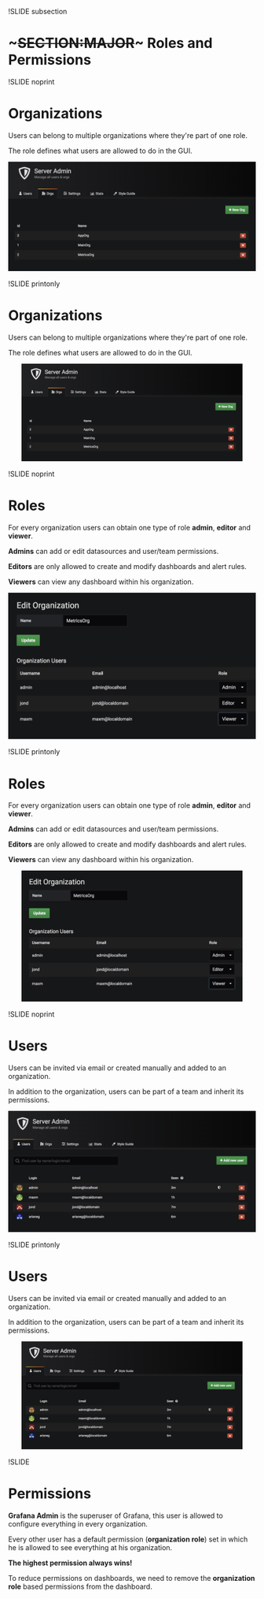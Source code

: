 !SLIDE subsection
# ~~~SECTION:MAJOR~~~ Roles and Permissions

!SLIDE noprint
# Organizations

Users can belong to multiple organizations where they're part of one role.

The role defines what users are allowed to do in the GUI.

<center><img src="./_images/grafana_admin_org.png"/></center>

!SLIDE printonly
# Organizations

Users can belong to multiple organizations where they're part of one role.

The role defines what users are allowed to do in the GUI.

<center><img src="./_images/grafana_admin_org.png" style="width:450px"/></center>

!SLIDE noprint
# Roles

For every organization users can obtain one type of role **admin**, **editor** and **viewer**.

**Admins** can add or edit datasources and user/team permissions.

**Editors** are only allowed to create and modify dashboards and alert rules.

**Viewers** can view any dashboard within his organization.

<center><img src="./_images/grafana_admin_org_users.png"/></center>

!SLIDE printonly
# Roles

For every organization users can obtain one type of role **admin**, **editor** and **viewer**.

**Admins** can add or edit datasources and user/team permissions.

**Editors** are only allowed to create and modify dashboards and alert rules.

**Viewers** can view any dashboard within his organization.

<center><img src="./_images/grafana_admin_org_users.png" style="width:450px"/></center>

!SLIDE noprint
# Users

Users can be invited via email or created manually and added to an organization.

In addition to the organization, users can be part of a team and inherit its permissions.

<center><img src="./_images/grafana_admin_users.png"/></center>

!SLIDE printonly
# Users

Users can be invited via email or created manually and added to an organization.

In addition to the organization, users can be part of a team and inherit its permissions.

<center><img src="./_images/grafana_admin_users.png" style="width:450px"/></center>

!SLIDE
# Permissions

**Grafana Admin** is the superuser of Grafana, this user is allowed to configure
everything in every organization.

Every other user has a default permission (**organization role**) set in which he is allowed to see everything
at his organization.

**The highest permission always wins!**

To reduce permissions on dashboards, we need to remove the **organization role** based
permissions from the dashboard.
